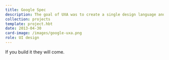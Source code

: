 ```yaml
---
title: Google Spec
description: The goal of UXA was to create a single design language and UI framework to transform all of Google’s apps into a beautiful, consistent, mature and accessible platform for its users. Our work grew into the <a href="http://google.com/design">Material Design</a> project.
collection: projects
template: project.hbt
date: 2013-04-30
card-image: /images/google-uxa.png
role: UI design
---
```


If you build it they will come.
